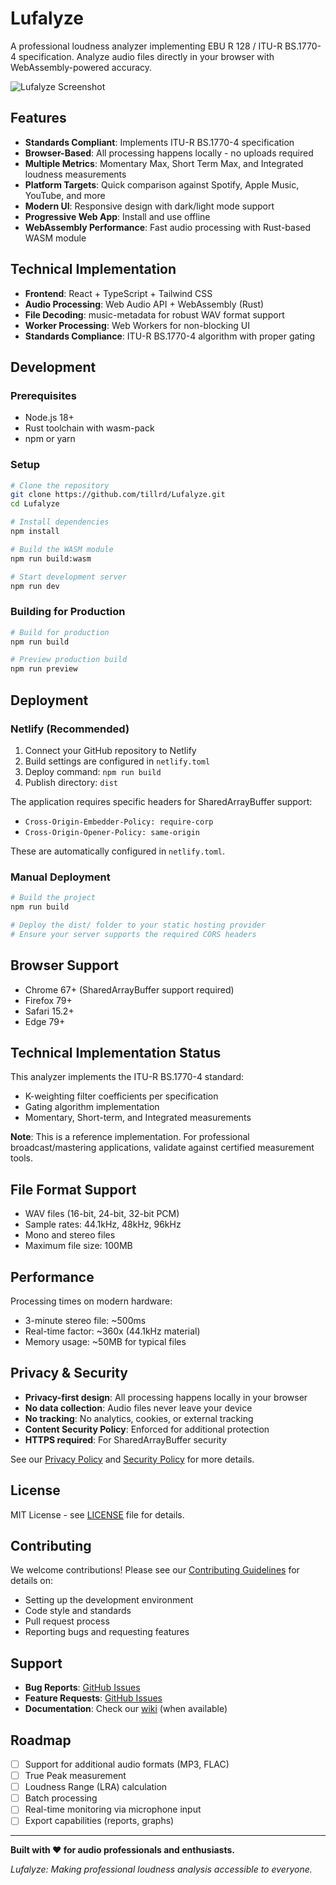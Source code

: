 # Lufalyze

A professional loudness analyzer implementing EBU R 128 / ITU-R BS.1770-4 specification. Analyze audio files directly in your browser with WebAssembly-powered accuracy.

![Lufalyze Screenshot](./docs/screenshot.png)

## Features

- **Standards Compliant**: Implements ITU-R BS.1770-4 specification
- **Browser-Based**: All processing happens locally - no uploads required
- **Multiple Metrics**: Momentary Max, Short Term Max, and Integrated loudness measurements
- **Platform Targets**: Quick comparison against Spotify, Apple Music, YouTube, and more
- **Modern UI**: Responsive design with dark/light mode support
- **Progressive Web App**: Install and use offline
- **WebAssembly Performance**: Fast audio processing with Rust-based WASM module

## Technical Implementation

- **Frontend**: React + TypeScript + Tailwind CSS
- **Audio Processing**: Web Audio API + WebAssembly (Rust)
- **File Decoding**: music-metadata for robust WAV format support
- **Worker Processing**: Web Workers for non-blocking UI
- **Standards Compliance**: ITU-R BS.1770-4 algorithm with proper gating

## Development

### Prerequisites

- Node.js 18+
- Rust toolchain with wasm-pack
- npm or yarn

### Setup

```bash
# Clone the repository
git clone https://github.com/tillrd/Lufalyze.git
cd Lufalyze

# Install dependencies
npm install

# Build the WASM module
npm run build:wasm

# Start development server
npm run dev
```

### Building for Production

```bash
# Build for production
npm run build

# Preview production build
npm run preview
```

## Deployment

### Netlify (Recommended)

1. Connect your GitHub repository to Netlify
2. Build settings are configured in `netlify.toml`
3. Deploy command: `npm run build`
4. Publish directory: `dist`

The application requires specific headers for SharedArrayBuffer support:
- `Cross-Origin-Embedder-Policy: require-corp`
- `Cross-Origin-Opener-Policy: same-origin`

These are automatically configured in `netlify.toml`.

### Manual Deployment

```bash
# Build the project
npm run build

# Deploy the dist/ folder to your static hosting provider
# Ensure your server supports the required CORS headers
```

## Browser Support

- Chrome 67+ (SharedArrayBuffer support required)
- Firefox 79+
- Safari 15.2+
- Edge 79+

## Technical Implementation Status

This analyzer implements the ITU-R BS.1770-4 standard:
- K-weighting filter coefficients per specification
- Gating algorithm implementation
- Momentary, Short-term, and Integrated measurements

**Note**: This is a reference implementation. For professional broadcast/mastering applications, validate against certified measurement tools.

## File Format Support

- WAV files (16-bit, 24-bit, 32-bit PCM)
- Sample rates: 44.1kHz, 48kHz, 96kHz
- Mono and stereo files
- Maximum file size: 100MB

## Performance

Processing times on modern hardware:
- 3-minute stereo file: ~500ms
- Real-time factor: ~360x (44.1kHz material)
- Memory usage: ~50MB for typical files

## Privacy & Security

- **Privacy-first design**: All processing happens locally in your browser
- **No data collection**: Audio files never leave your device
- **No tracking**: No analytics, cookies, or external tracking
- **Content Security Policy**: Enforced for additional protection
- **HTTPS required**: For SharedArrayBuffer security

See our [Privacy Policy](PRIVACY.md) and [Security Policy](SECURITY.md) for more details.

## License

MIT License - see [LICENSE](LICENSE) file for details.

## Contributing

We welcome contributions! Please see our [Contributing Guidelines](CONTRIBUTING.md) for details on:
- Setting up the development environment
- Code style and standards
- Pull request process
- Reporting bugs and requesting features

## Support

- **Bug Reports**: [GitHub Issues](https://github.com/tillrd/Lufalyze/issues)
- **Feature Requests**: [GitHub Issues](https://github.com/tillrd/Lufalyze/issues)
- **Documentation**: Check our [wiki](https://github.com/tillrd/Lufalyze/wiki) (when available)

## Roadmap

- [ ] Support for additional audio formats (MP3, FLAC)
- [ ] True Peak measurement
- [ ] Loudness Range (LRA) calculation
- [ ] Batch processing
- [ ] Real-time monitoring via microphone input
- [ ] Export capabilities (reports, graphs)

---

**Built with ❤️ for audio professionals and enthusiasts.**

*Lufalyze: Making professional loudness analysis accessible to everyone.* 